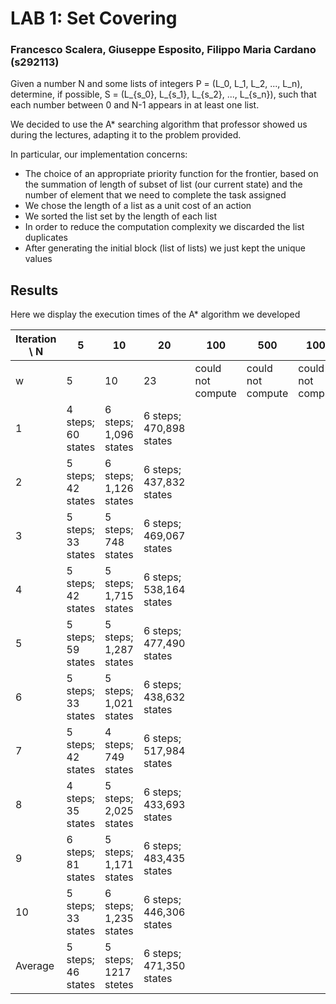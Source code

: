 # LAB 1: Set Covering
### Francesco Scalera, Giuseppe Esposito, Filippo Maria Cardano (s292113)

Given a number N and some lists of integers P = (L_0, L_1, L_2, ..., L_n),
determine, if possible, S = (L_{s_0}, L_{s_1}, L_{s_2}, ..., L_{s_n}),
such that each number between 0 and N-1 appears in at least one list.

We decided to use the A* searching algorithm that professor showed us during the lectures,
adapting it to the problem provided.

In particular, our implementation concerns:
 - The choice of an appropriate priority function for the frontier,
   based on the summation of length of subset of list (our current state) and the number of element that we need to complete the task assigned
 - We chose the length of a list as a unit cost of an action
 - We sorted the list set by the length of each list
 - In order to reduce the computation complexity we discarded the list duplicates
 - After generating the initial block (list of lists) we just kept the unique values 

## Results

Here we display the execution times of the A* algorithm we developed

| **Iteration \ N** | **5** | **10** | **20** | **100**           | **500**           | **1000**          |
|-------------------|-------|--------|--------|-------------------|-------------------|-------------------|
| w                 | 5     | 10     | 23     | could not compute | could not compute | could not compute |
| 1                 | 4 steps; 60 states   | 6 steps; 1,096 states   | 6 steps; 470,898 states   |                   |                   |                   |
| 2                 | 5 steps; 42 states   | 6 steps; 1,126 states    | 6 steps; 437,832 states   |                   |                   |                   |
| 3                 | 5 steps; 33 states   | 5 steps; 748 states    | 6 steps; 469,067 states   |                   |                   |                   |
| 4                 | 5 steps; 42 states   | 5 steps; 1,715 states    | 6 steps; 538,164 states   |                   |                   |                   |
| 5                 | 5 steps; 59 states   | 5 steps; 1,287 states   | 6 steps; 477,490 states   |                   |                   |                   |
| 6                 | 5 steps; 33 states   | 5 steps; 1,021 states    | 6 steps; 438,632 states   |                   |                   |                   |
| 7                 | 5 steps; 42 states   | 4 steps; 749 states    | 6 steps; 517,984 states   |                   |                   |                   |
| 8                 | 4 steps; 35 states   | 5 steps; 2,025 states   | 6 steps; 433,693 states   |                   |                   |                   |
| 9                 | 6 steps; 81 states   | 5 steps; 1,171 states    | 6 steps; 483,435 states   |                   |                   |                   |
| 10                | 5 steps; 33 states   | 6 steps; 1,235 states    | 6 steps; 446,306 states   |                   |                   |                   |
| Average           | 5 steps; 46 states   | 5 steps; 1217 stetes    | 6 steps; 471,350 states  |                   |                   |                   |
